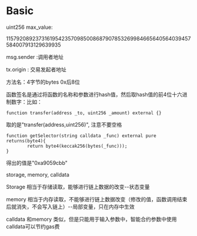 # Basic
uint256 max_value: 

115792089237316195423570985008687907853269984665640564039457584007913129639935



msg.sender :调用者地址

tx.origin : 交易发起者地址



方法名：4字节的bytes 0x后8位

函数签名是通过将函数的名称和参数进行hash值，然后取hash值的前4位十六进制数字：比如：

```solidity
function transfer(address _to, uint256 _amount) external {}
```

取的是"transfer(address,uint256)", 注意不要空格

```solidity
function getSelector(string calldata _func) external pure returns(byte4){
		return byte4(keccak256(bytes(_func)));
}

```

得出的值是"0xa9059cbb"



storage, memory, calldata

Storage 相当于存储读取，能够进行链上数据的改变--状态变量

memory 相当于内存读取，不能够进行链上数据改变（修改的值，函数调用结束后就消失，不会写入链上）--局部变量，只在内存中生效

calldata 和memory 类似，但是只能用于输入参数中，智能合约参数中使用calldata可以节约gas费
